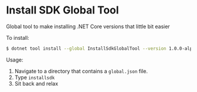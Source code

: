 # Install SDK Global Tool

Global tool to make installing .NET Core versions that little bit easier


To install:

```bash
$ dotnet tool install --global InstallSdkGlobalTool --version 1.0.0-alpha
```

Usage:

1. Navigate to a directory that contains a `global.json` file.
2. Type `installsdk`
3. Sit back and relax
